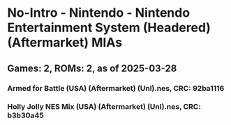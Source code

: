 # No-Intro - Nintendo - Nintendo Entertainment System (Headered) (Aftermarket) MIAs
## Games: 2, ROMs: 2, as of 2025-03-28

### Armed for Battle (USA) (Aftermarket) (Unl).nes, CRC: 92ba1116
### Holly Jolly NES Mix (USA) (Aftermarket) (Unl).nes, CRC: b3b30a45
